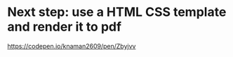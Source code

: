 # Next step: use a HTML CSS template and render it to pdf

https://codepen.io/knaman2609/pen/Zbyjvv
